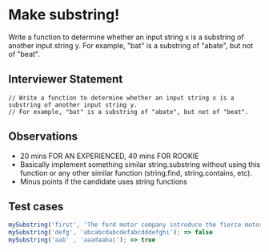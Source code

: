 # Make substring!

Write a function to determine whether an input string x is a substring of another input string y.
For example, "bat" is a substring of "abate", but not of "beat". 

## Interviewer Statement
```
// Write a function to determine whether an input string x is a substring of another input string y.
// For example, "bat" is a substring of "abate", but not of "beat". 
```

## Observations
- 20 mins FOR AN EXPERIENCED, 40 mins FOR ROOKIE
- Basically implement something similar string.substring without using this function or any other similar function (string.find, string.contains, etc).
- Minus points if the candidate uses string functions

## Test cases
```javascript
mySubstring('first', 'The ford motor company introduce the fierce motor engine for the first time') => true
mySubstring('defg', 'abcabcdabcdefabcdddefghi'); => false
mySubstring('aab' , 'aaadaabac'); => true
```
